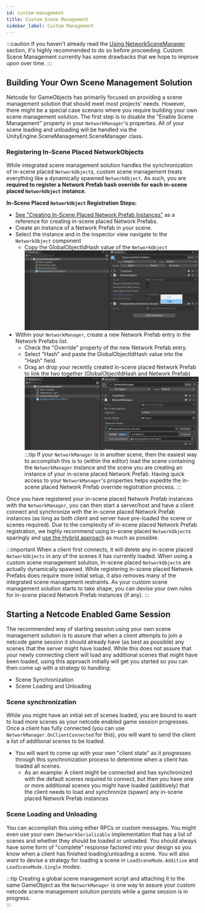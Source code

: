 ```yaml
---
id: custom-management
title: Custom Scene Management
sidebar_label: Custom Management
---
```


:::caution
If you haven't already read the [Using NetworkSceneManager](using-networkscenemanager.md) section, it's highly recommended to do so before proceeding.
Custom Scene Management currently has some drawbacks that we hope to improve upon over time.
:::

## Building Your Own Scene Management Solution
Netcode for GameObjects has primarily focused on providing a scene management solution that should meet most projects' needs. However, there might be a special case scenario where you require building your own scene management solution. The first step is to disable the "Enable Scene Management" property in your `NetworkManager`'s properties. All of your scene loading and unloading will be handled via the UnityEngine.SceneManagement.SceneManager class.  

### Registering In-Scene Placed NetworkObjects
While integrated scene management solution handles the synchronization of in-scene placed `NetworkObject`s, custom scene management treats everything like a dynamically spawned `NetworkObject`.  As such, you are **required to register a Network Prefab hash override for each in-scene placed `NetworkObject` instance**.

**In-Scene Placed `NetworkObject` Registration Steps:**
- [See "Creating In-Scene Placed Network Prefab Instances"](inscene-placed-networkobjects#creating-in-scene-placed-network-prefab-instances) as a reference for creating in-scene placed Network Prefabs.
- Create an instance of a Network Prefab in your scene.
- Select the instance and in the inspector view navigate to the `NetworkObject` component
  - Copy the GlobalObjectIdHash value of the `NetworkObject`
  ![image](images/CustomManagementGlobalObjectIdHash.png)
- Within your `NetworkManager`, create a new Network Prefab entry in the Network Prefabs list.
  - Check the "Override" property of the new Network Prefab entry.
  - Select "Hash" and paste the GlobalObjectIdHash value into the "Hash" field.
  - Drag an drop your recently created in-scene placed Network Prefab to link the two together (GlobalObjectIdHash and Network Prefab)
  ![image](images/CustomManagementRegister.png)
:::tip
If your `NetworkManager` is in another scene, then the easiest way to accomplish this is to (within the editor) load the scene containing the `NetworkManager` instance and the scene you are creating an instance of your in-scene placed Network Prefab.  Having quick access to your `NetworkManager`'s properties helps expedite the in-scene placed Network Prefab override registration process.
:::

Once you have registered your in-scene placed Network Prefab instances with the `NetworkManager`, you can then start a server/host and have a client connect and synchronize with the in-scene placed Network Prefab instances (as long as both client and server have pre-loaded the scene or scenes required).  Due to the complexity of in-scene placed Network Prefab registration, we highly recommend using in-scene placed `NetworkObject`s sparingly and [use the Hybrid approach](inscene-placed-networkobjects#a-hybrid-approach-example) as much as possible. 

:::important
When a client first connects, it will delete any in-scene placed `NetworkObjects` in any of the scenes it has currently loaded.  When using a custom scene management solution, In-scene placed `NetworkObject`s are actually dynamically spawned.  While registering in-scene placed Network Prefabs does require more initial setup, it also removes many of the integrated scene management restraints.  As your custom scene management solution starts to take shape, you can devise your own rules for in-scene placed Network Prefab instances (if any).
:::

## Starting a Netcode Enabled Game Session
The recommended way of starting session using your own scene management solution is to assure that when a client attempts to join a netcode game session it should already have (as best as possible) any scenes that the server might have loaded.  While this does not assure that your newly connecting client will load any additional scenes that might have been loaded, using this approach initially will get you started so you can then come up with a strategy to handling:
- Scene Synchronization
- Scene Loading and Unloading

### Scene synchronization
 While you might have an initial set of scenes loaded, you are bound to want to load more scenes as your netcode enabled game session progresses.  Once a client has fully connected (you can use `NetworkManager.OnClientConnected` for this), you will want to send the client a list of additional scenes to be loaded.
  - You will want to come up with your own "client state" as it progresses through this synchronization process to determine when a client has loaded all scenes.  
    - As an example:  A client might be connected and has synchronized with the default scenes required to connect, but then you have one or more additional scenes you might have loaded (additively) that the client needs to load and synchronize (spawn) any in-scene placed Network Prefab instances 

### Scene Loading and Unloading
You can accomplish this using either RPCs or custom messages. You might even use your own `INetworkSerializable` implementation that has a list of scenes and whether they should be loaded or unloaded.  You should always have some form of "complete" response factored into your design so you know when a client has finished loading/unloading a scene. You will also want to devise a strategy for loading a scene in `LoadSceneMode.Additive` and `LoadSceneMode.Single` modes.  

:::tip
Creating a global scene management script and attaching it to the same GameObject as the `NetworkManager` is one way to assure your custom netcode scene management solution persists while a game session is in progress.  
:::









